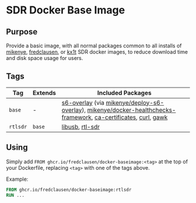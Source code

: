 # SDR Docker Base Image

## Purpose

Provide a basic image, with all normal packages common to all installs of [mikenye](https://github.com/mikenye/), [fredclausen](https://github.com/fredclausen), or [kx1t](https://github.com/kx1t/) SDR docker images, to reduce download time and disk space usage for users.

## Tags

| Tag | Extends | Included Packages |
| --- | ------- | ------------------|
| `base` | - | [s6-overlay](https://github.com/just-containers/s6-overlay) (via [mikenye/deploy-s6-overlay](https://github.com/mikenye/deploy-s6-overlay)), [mikenye/docker-healthchecks-framework](https://github.com/mikenye/docker-healthchecks-framework), [ca-certificates](https://packages.debian.org/stable/ca-certificates), [curl](https://packages.debian.org/stable/curl), [gawk](https://packages.debian.org/stable/gawk) |
| `rtlsdr` | `base` | [libusb](https://packages.debian.org/stable/libusb-1.0-0), [rtl-sdr](https://osmocom.org/projects/rtl-sdr/)

## Using

Simply add `FROM ghcr.io/fredclausen/docker-baseimage:<tag>` at the top of your Dockerfile, replacing `<tag>` with one of the tags above.

Example:

```Dockerfile
FROM ghcr.io/fredclausen/docker-baseimage:rtlsdr
RUN ...
```
